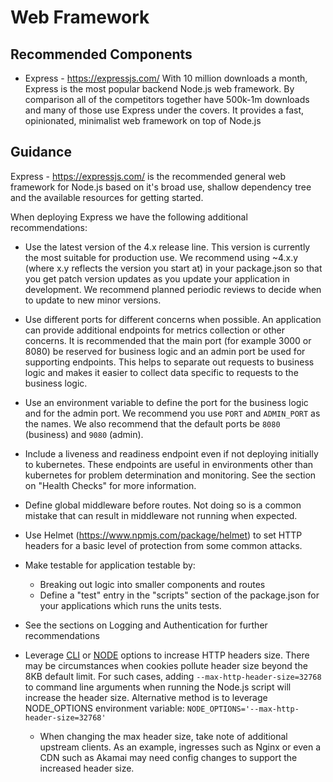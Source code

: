 # Web Framework

## Recommended Components

- Express - https://expressjs.com/
  With 10 million downloads a month, Express is the most popular backend Node.js web framework.
  By comparison all of the competitors together have 500k-1m downloads and many of those use Express under the covers.
  It provides a fast, opinionated, minimalist web framework on top of Node.js

## Guidance

Express - https://expressjs.com/ is the recommended general web framework for Node.js based on it's broad use, shallow dependency tree and the available resources for getting started.

When deploying Express we have the following additional recommendations:

- Use the latest version of the 4.x release line. This version is currently the most suitable for production use.
  We recommend using ~4.x.y (where x.y reflects the version you start at) in your package.json so that you get patch
  version updates as you update your application in development. We recommend planned periodic reviews
  to decide when to update to new minor versions.

- Use different ports for different concerns when possible.
  An application can provide additional endpoints for metrics collection or other concerns. It is recommended that
  the main port (for example 3000 or 8080) be reserved for business logic and an admin
  port be used for supporting endpoints. This helps to separate out requests to business logic and makes it easier to collect
  data specific to requests to the business logic.

- Use an environment variable to define the port for the business logic and for the admin port.
  We recommend you use `PORT` and `ADMIN_PORT` as the names. We also recommend that the default ports be `8080` (business) and `9080` (admin).

- Include a liveness and readiness endpoint even if not deploying initially to kubernetes. These endpoints are useful in environments
  other than kubernetes for problem determination and monitoring. See the section on "Health Checks" for more information.

- Define global middleware before routes. Not doing so is a common mistake that can result in middleware not running when expected.

- Use Helmet (https://www.npmjs.com/package/helmet) to set HTTP headers for a basic level of protection from some common attacks.

- Make testable for application testable by:

  - Breaking out logic into smaller components and routes
  - Define a "test" entry in the "scripts" section of the package.json for your applications which runs the units tests.

- See the sections on Logging and Authentication for further recommendations

- Leverage [CLI](cli-options) or [NODE](node-options) options to increase HTTP headers size. There may be circumstances when cookies pollute header size beyond the 8KB default limit. For such cases, adding `--max-http-header-size=32768` to command line arguments when running the Node.js script will increase the header size. Alternative method is to leverage NODE_OPTIONS environment variable: `NODE_OPTIONS='--max-http-header-size=32768'`
  
  - When changing the max header size, take note of additional upstream clients. As an example, ingresses such as Nginx or even a CDN such as Akamai may need config changes to support the increased header size.

[cli-options]: https://nodejs.org/api/cli.html#cli_max_http_header_size_size
[node-options]: https://nodejs.org/api/cli.html#cli_node_options_options
